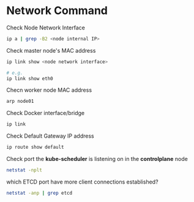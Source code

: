 # Network Command

Check Node Network Interface
```bash
ip a | grep -B2 <node internal IP>
```

Check master node's MAC address
```bash
ip link show <node network interface>

# e.g.
ip link show eth0
```

Checn worker node MAC address
```bash
arp node01
```

Check Docker interface/bridge
```bash
ip link
```

Check Default Gateway IP address
```bash
ip route show default
```
Check port the **kube-scheduler** is listening on in the **controlplane** node
```bash
netstat -nplt
```

which ETCD port have more client connections established?
```bash
netstat -anp | grep etcd
```
